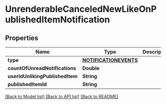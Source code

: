 # UnrenderableCanceledNewLikeOnPublishedItemNotification

## Properties
Name | Type | Description | Notes
------------ | ------------- | ------------- | -------------
**type** | [**NOTIFICATIONEVENTS**](NOTIFICATIONEVENTS.md) |  | 
**countOfUnreadNotifications** | **Double** |  | 
**userIdUnlikingPublishedItem** | **String** |  | 
**publishedItemId** | **String** |  | 

[[Back to Model list]](../README.md#documentation-for-models) [[Back to API list]](../README.md#documentation-for-api-endpoints) [[Back to README]](../README.md)



